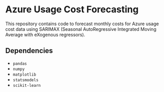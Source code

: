 
<h1>Azure Usage Cost Forecasting</h1>
<p>This repository contains code to forecast monthly costs for Azure usage cost data using SARIMAX (Seasonal AutoRegressive Integrated Moving Average with eXogenous regressors).</p>
<h2>Dependencies</h2>
<ul>
  <li><code>pandas</code></li>
  <li><code>numpy</code></li>
  <li><code>matplotlib</code></li>
  <li><code>statsmodels</code></li>
  <li><code>scikit-learn</code></li>
</ul>
